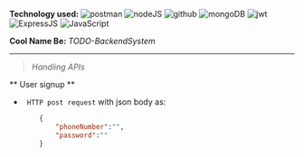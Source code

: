 **Technology used:**  ![postman](https://res.cloudinary.com/djmev9ppr/image/upload/v1705335363/icons/postman.png) ![nodeJS](https://res.cloudinary.com/djmev9ppr/image/upload/v1705335362/icons/nodejs.png) ![github](https://res.cloudinary.com/djmev9ppr/image/upload/v1705335362/icons/github.png) ![mongoDB](https://res.cloudinary.com/djmev9ppr/image/upload/v1705335362/icons/mongo%20db.png)  ![jwt](https://res.cloudinary.com/djmev9ppr/image/upload/v1705335362/icons/jwt.png)  ![ExpressJS](https://res.cloudinary.com/djmev9ppr/image/upload/v1705335362/icons/express%20js.png)  ![JavaScript](https://res.cloudinary.com/djmev9ppr/image/upload/v1705071655/icons/js.png) 

**Cool Name Be:** *TODO-BackendSystem*

---
> *Handling APIs*

** User signup **
- ` HTTP post request` with json body as:
    ```Json
        {
            "phoneNumber":"",
            "password":""
        }
    ```
